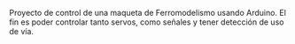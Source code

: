 Proyecto de control de una maqueta de Ferromodelismo usando Arduino. El fin es poder controlar tanto servos, como señales y tener detección de uso de vía.